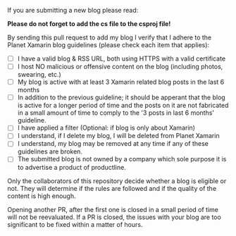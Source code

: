 If you are submitting a new blog please read:

**Please do not forget to add the cs file to the csproj file!**

By sending this pull request to add my blog I verify that I adhere to the Planet Xamarin blog guidelines (please check each item that applies):

- [ ] I have a valid blog & RSS URL, both using HTTPS with a valid certificate
- [ ] I host NO malicious or offensive content on the blog (including photos, swearing, etc.)
- [ ] My blog is active with at least 3 Xamarin related blog posts in the last 6 months
- [ ] In addition to the previous guideline; it should be apperant that the blog is active for a longer period of time and the posts on it are not fabricated in a small amount of time to comply to the '3 posts in last 6 months' guideline.
- [ ] I have applied a filter (Optional: if blog is only about Xamarin)
- [ ] I understand, if I delete my blog, I will be deleted from Planet Xamarin
- [ ] I understand, my blog may be removed at any time if any of these guidelines are broken.
- [ ] The submitted blog is not owned by a company which sole purpose it is to advertise a product of productline.

Only the collaborators of this repository decide whether a blog is eligible or not. They will determine if the rules are followed and if the quality of the content is high enough. 

Opening another PR, after the first one is closed in a small period of time will not be reevaluated. If a PR is closed, the issues with your blog are too significant to be fixed within a matter of hours.
